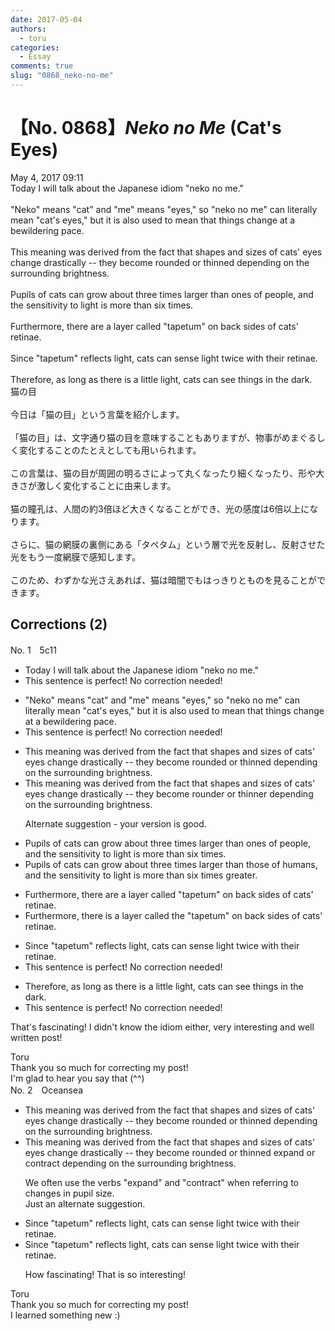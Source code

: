 ```yaml
---
date: 2017-05-04
authors:
  - toru
categories:
  - Essay
comments: true
slug: "0868_neko-no-me"
---
```


# 【No. 0868】<strong><em>Neko no Me</strong></em> (Cat's Eyes)
<div class="date">May 4, 2017 09:11</div>
<div id="post"><div id="body_show_ori">
Today I will talk about the Japanese idiom "neko no me."<br/><br/>"Neko" means "cat" and "me" means "eyes," so "neko no me" can literally mean "cat's eyes," but it is also used to mean that things change at a bewildering pace.<br/><br/>This meaning was derived from the fact that shapes and sizes of cats' eyes change drastically -- they become rounded or thinned depending on the surrounding brightness.<br/><br/>Pupils of cats can grow about three times larger than ones of people, and the sensitivity to light is more than six times.<br/><br/>Furthermore, there are a layer called "tapetum" on back sides of cats' retinae.<br/><br/>Since "tapetum" reflects light, cats can sense light twice with their retinae.<br/><br/>Therefore, as long as there is a little light, cats can see things in the dark.
</div></div>

<!-- more -->

<div id="post_ja"><div id="body_show_mo">
猫の目<br/><br/>今日は「猫の目」という言葉を紹介します。<br/><br/>「猫の目」は、文字通り猫の目を意味することもありますが、物事がめまぐるしく変化することのたとえとしても用いられます。<br/><br/>この言葉は、猫の目が周囲の明るさによって丸くなったり細くなったり、形や大きさが激しく変化することに由来します。<br/><br/>猫の瞳孔は、人間の約3倍ほど大きくなることができ、光の感度は6倍以上になります。<br/><br/>さらに、猫の網膜の裏側にある「タペタム」という層で光を反射し、反射させた光をもう一度網膜で感知します。<br/><br/>このため、わずかな光さえあれば、猫は暗闇でもはっきりとものを見ることができます。
</div></div>

## Corrections (2)
<div id="block"><div class="first_name"> No. 1　<span class="just_name">5c11</span></div><div id="block2">
<ul class="correction_field">
<li class="incorrect">Today I will talk about the Japanese idiom "neko no me."</li>
<li class="corrected perfect">This sentence is perfect! No correction needed!</li>
</ul>
<ul class="correction_field">
<li class="incorrect">"Neko" means "cat" and "me" means "eyes," so "neko no me" can literally mean "cat's eyes," but it is also used to mean that things change at a bewildering pace.</li>
<li class="corrected perfect">This sentence is perfect! No correction needed!</li>
</ul>
<ul class="correction_field">
<li class="incorrect">This meaning was derived from the fact that shapes and sizes of cats' eyes change drastically -- they become rounded or thinned depending on the surrounding brightness.</li>
<li class="corrected correct">
This meaning was derived from the fact that shapes and sizes of cats' eyes change drastically -- they become rounde<span class="f_red">r</span> or thinne<span class="f_red">r</span> depending on the surrounding brightness.
<p class="correction_comment">Alternate suggestion - your version is good.</p>
</li>
</ul>
<ul class="correction_field">
<li class="incorrect">Pupils of cats can grow about three times larger than ones of people, and the sensitivity to light is more than six times.</li>
<li class="corrected correct">
Pupils of cats can grow about three times larger than <span class="f_red">those</span> of <span class="f_red">humans</span>, and the sensitivity to light is more than six times <span class="f_blue">greater</span>.
</li>
</ul>
<ul class="correction_field">
<li class="incorrect">Furthermore, there are a layer called "tapetum" on back sides of cats' retinae.</li>
<li class="corrected correct">
Furthermore, there <span class="f_red">is</span> a layer called <span class="f_blue">the</span> "tapetum" on back sides of cats' retinae.
</li>
</ul>
<ul class="correction_field">
<li class="incorrect">Since "tapetum" reflects light, cats can sense light twice with their retinae.</li>
<li class="corrected perfect">This sentence is perfect! No correction needed!</li>
</ul>
<ul class="correction_field">
<li class="incorrect">Therefore, as long as there is a little light, cats can see things in the dark.</li>
<li class="corrected perfect">This sentence is perfect! No correction needed!</li>
</ul>
<p class="comment_small">
 That's fascinating! I didn't know the idiom either, very interesting and well written post!
</p>

</div><div class="name"><span class="just_name">Toru</span><br>
Thank you so much for correcting my post!<br/>I'm glad to hear you say that (^^)
</div>
</div>
<div id="block"><div class="first_name"> No. 2　<span class="just_name">Oceansea</span></div><div id="block2">
<ul class="correction_field">
<li class="incorrect">This meaning was derived from the fact that shapes and sizes of cats' eyes change drastically -- they become rounded or thinned depending on the surrounding brightness.</li>
<li class="corrected correct">
This meaning was derived from the fact that shapes and sizes of cats' eyes change drastically -- they <span class="f_gray"><span class="sline">become rounded or thinned</span></span> <span class="f_blue">expand or contract </span>depending on the surrounding brightness.
<p class="correction_comment">We often use the verbs "expand" and "contract" when referring to changes in pupil size.<br/>Just an alternate suggestion.</p>
</li>
</ul>
<ul class="correction_field">
<li class="incorrect">Since "tapetum" reflects light, cats can sense light twice with their retinae.</li>
<li class="corrected correct">
Since "tapetum" reflects light, cats can sense light twice with their retinae.
<p class="correction_comment">How fascinating! That is so interesting!</p>
</li>
</ul>
</div><div class="name"><span class="just_name">Toru</span><br>
Thank you so much for correcting my post!<br/>I learned something new :)
</div>
</div>
